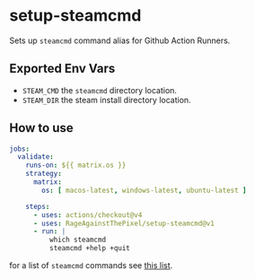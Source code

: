 # setup-steamcmd

Sets up `steamcmd` command alias for Github Action Runners.

## Exported Env Vars

- `STEAM_CMD` the `steamcmd` directory location.
- `STEAM_DIR` the steam install directory location.

## How to use

```yaml
jobs:
  validate:
    runs-on: ${{ matrix.os }}
    strategy:
      matrix:
        os: [ macos-latest, windows-latest, ubuntu-latest ]

    steps:
      - uses: actions/checkout@v4
      - uses: RageAgainstThePixel/setup-steamcmd@v1
      - run: |
          which steamcmd
          steamcmd +help +quit
```

for a list of `steamcmd` commands see [this list](https://github.com/dgibbs64/SteamCMD-Commands-List).

